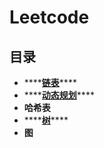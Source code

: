 # Leetcode

## 目录

* \*\*\*\*[**链表**](linked-list.md)\*\*\*\*
* \*\*\*\*[**动态规划**](./)\*\*\*\*
* **哈希表**
* \*\*\*\*[**树**](tree/)\*\*\*\*
* **图**

